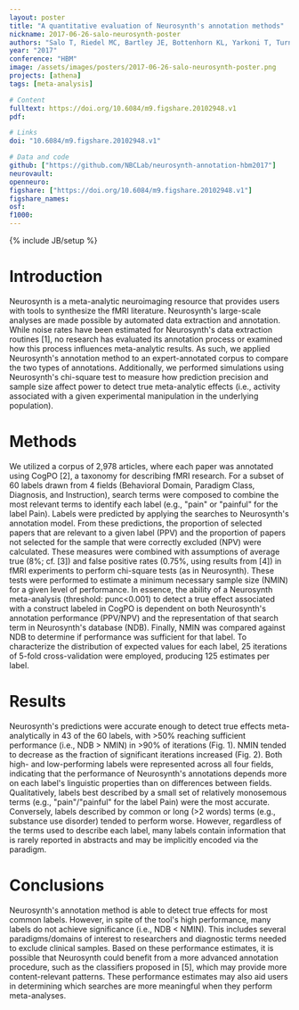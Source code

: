 ```yaml
---
layout: poster
title: "A quantitative evaluation of Neurosynth's annotation methods"
nickname: 2017-06-26-salo-neurosynth-poster
authors: "Salo T, Riedel MC, Bartley JE, Bottenhorn KL, Yarkoni T, Turner MD, Turner JA, Sutherland MT, Laird AR"
year: "2017"
conference: "HBM"
image: /assets/images/posters/2017-06-26-salo-neurosynth-poster.png
projects: [athena]
tags: [meta-analysis]

# Content
fulltext: https://doi.org/10.6084/m9.figshare.20102948.v1
pdf:

# Links
doi: "10.6084/m9.figshare.20102948.v1"

# Data and code
github: ["https://github.com/NBCLab/neurosynth-annotation-hbm2017"]
neurovault:
openneuro:
figshare: ["https://doi.org/10.6084/m9.figshare.20102948.v1"]
figshare_names:
osf:
f1000:
---
```

{% include JB/setup %}

# Introduction

Neurosynth is a meta-analytic neuroimaging resource that provides users with tools to synthesize the fMRI literature. Neurosynth's large-scale analyses are made possible by automated data extraction and annotation. While noise rates have been estimated for Neurosynth's data extraction routines [1], no research has evaluated its annotation process or examined how this process influences meta-analytic results. As such, we applied Neurosynth's annotation method to an expert-annotated corpus to compare the two types of annotations. Additionally, we performed simulations using Neurosynth's chi-square test to measure how prediction precision and sample size affect power to detect true meta-analytic effects (i.e., activity associated with a given experimental manipulation in the underlying population).

# Methods

We utilized a corpus of 2,978 articles, where each paper was annotated using CogPO [2], a taxonomy for describing fMRI research. For a subset of 60 labels drawn from 4 fields (Behavioral Domain, Paradigm Class, Diagnosis, and Instruction), search terms were composed to combine the most relevant terms to identify each label (e.g., "pain" or "painful" for the label Pain). Labels were predicted by applying the searches to Neurosynth's annotation model. From these predictions, the proportion of selected papers that are relevant to a given label (PPV) and the proportion of papers not selected for the sample that were correctly excluded (NPV) were calculated. These measures were combined with assumptions of average true (8%; cf. [3]) and false positive rates (0.75%, using results from [4]) in fMRI experiments to perform chi-square tests (as in Neurosynth). These tests were performed to estimate a minimum necessary sample size (NMIN) for a given level of performance. In essence, the ability of a Neurosynth meta-analysis (threshold: punc<0.001) to detect a true effect associated with a construct labeled in CogPO is dependent on both Neurosynth's annotation performance (PPV/NPV) and the representation of that search term in Neurosynth's database (NDB). Finally, NMIN was compared against NDB to determine if performance was sufficient for that label. To characterize the distribution of expected values for each label, 25 iterations of 5-fold cross-validation were employed, producing 125 estimates per label.

# Results

Neurosynth's predictions were accurate enough to detect true effects meta-analytically in 43 of the 60 labels, with >50% reaching sufficient performance (i.e., NDB > NMIN) in >90% of iterations (Fig. 1). NMIN tended to decrease as the fraction of significant iterations increased (Fig. 2).
Both high- and low-performing labels were represented across all four fields, indicating that the performance of Neurosynth's annotations depends more on each label's linguistic properties than on differences between fields. Qualitatively, labels best described by a small set of relatively monosemous terms (e.g., "pain"/"painful" for the label Pain) were the most accurate. Conversely, labels described by common or long (>2 words) terms (e.g., substance use disorder) tended to perform worse. However, regardless of the terms used to describe each label, many labels contain information that is rarely reported in abstracts and may be implicitly encoded via the paradigm.

# Conclusions

Neurosynth's annotation method is able to detect true effects for most common labels. However, in spite of the tool's high performance, many labels do not achieve significance (i.e., NDB < NMIN). This includes several paradigms/domains of interest to researchers and diagnostic terms needed to exclude clinical samples.
Based on these performance estimates, it is possible that Neurosynth could benefit from a more advanced annotation procedure, such as the classifiers proposed in [5], which may provide more content-relevant patterns. These performance estimates may also aid users in determining which searches are more meaningful when they perform meta-analyses.
